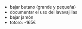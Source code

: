 *   bajar butano (grande y pequeña)
*   documentar el uso del lavavajillas
*   bajar jamón
*   totoro: -165€


